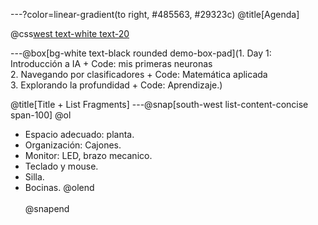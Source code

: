 ---?color=linear-gradient(to right, #485563, #29323c)
@title[Agenda]

@css[west text-white text-20](Agenda)

---@box[bg-white text-black rounded demo-box-pad](1. Day 1: Introducción a IA + Code: mis primeras neuronas <br> 2. Navegando por clasificadores + Code: Matemática aplicada <br> 3. Explorando la profundidad + Code: Aprendizaje.)



@title[Title + List Fragments]
---@snap[south-west list-content-concise span-100]
@ol
- Espacio adecuado: planta.
- Organización: Cajones.
- Monitor: LED, brazo mecanico.
- Teclado y mouse.
- Silla.
- Bocinas.
@olend
<br><br>
@snapend
